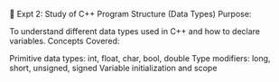 🔹 Expt 2: Study of C++ Program Structure (Data Types)
Purpose:

To understand different data types used in C++ and how to declare variables.
Concepts Covered:

Primitive data types: int, float, char, bool, double
Type modifiers: long, short, unsigned, signed
Variable initialization and scope
